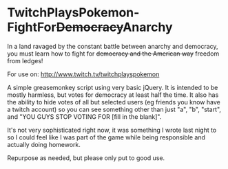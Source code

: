 TwitchPlaysPokemon-FightFor<del>Democracy</del>Anarchy
====================================

In a land ravaged by the constant battle between anarchy and democracy, you must learn how to fight for <del>democracy and the American way</del> freedom from ledges!

For use on: http://www.twitch.tv/twitchplayspokemon

A simple greasemonkey script using very basic jQuery. It is intended to be mostly harmless, but votes for democracy at least half the time. It also has the ability to hide votes of all but selected users (eg friends you know have a twitch account) so you can see something other than just "a", "b", "start", and "YOU GUYS STOP VOTING FOR [fill in the blank]".

It's not very sophisticated right now, it was something I wrote last night to so I could feel like I was part of the game while being responsible and actually doing homework.

Repurpose as needed, but please only put to good use. 

